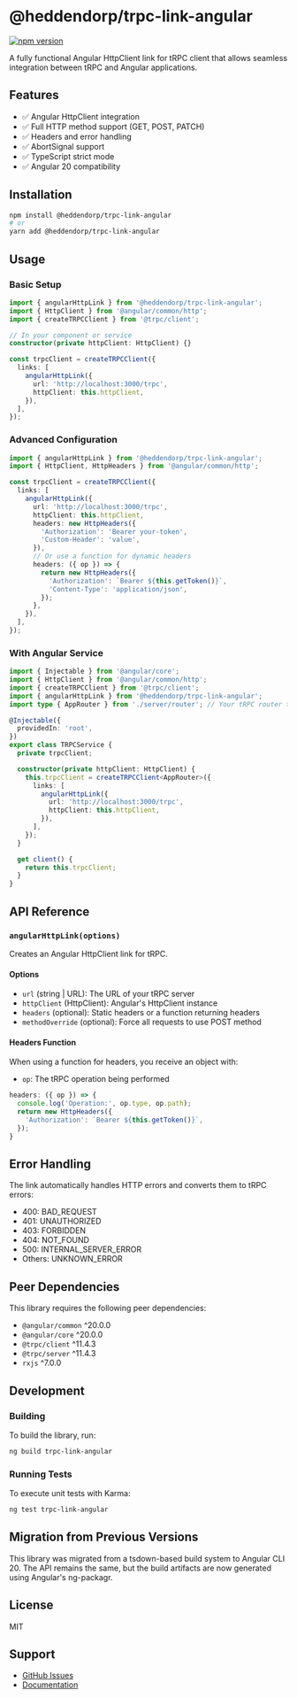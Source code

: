 # @heddendorp/trpc-link-angular

[![npm version](https://badge.fury.io/js/@heddendorp/trpc-link-angular.svg)](https://badge.fury.io/js/@heddendorp/trpc-link-angular)

A fully functional Angular HttpClient link for tRPC client that allows seamless integration between tRPC and Angular applications.

## Features

- ✅ Angular HttpClient integration
- ✅ Full HTTP method support (GET, POST, PATCH)
- ✅ Headers and error handling
- ✅ AbortSignal support
- ✅ TypeScript strict mode
- ✅ Angular 20 compatibility

## Installation

```bash
npm install @heddendorp/trpc-link-angular
# or
yarn add @heddendorp/trpc-link-angular
```

## Usage

### Basic Setup

```typescript
import { angularHttpLink } from '@heddendorp/trpc-link-angular';
import { HttpClient } from '@angular/common/http';
import { createTRPCClient } from '@trpc/client';

// In your component or service
constructor(private httpClient: HttpClient) {}

const trpcClient = createTRPCClient({
  links: [
    angularHttpLink({
      url: 'http://localhost:3000/trpc',
      httpClient: this.httpClient,
    }),
  ],
});
```

### Advanced Configuration

```typescript
import { angularHttpLink } from '@heddendorp/trpc-link-angular';
import { HttpClient, HttpHeaders } from '@angular/common/http';

const trpcClient = createTRPCClient({
  links: [
    angularHttpLink({
      url: 'http://localhost:3000/trpc',
      httpClient: this.httpClient,
      headers: new HttpHeaders({
        'Authorization': 'Bearer your-token',
        'Custom-Header': 'value',
      }),
      // Or use a function for dynamic headers
      headers: ({ op }) => {
        return new HttpHeaders({
          'Authorization': `Bearer ${this.getToken()}`,
          'Content-Type': 'application/json',
        });
      },
    }),
  ],
});
```

### With Angular Service

```typescript
import { Injectable } from '@angular/core';
import { HttpClient } from '@angular/common/http';
import { createTRPCClient } from '@trpc/client';
import { angularHttpLink } from '@heddendorp/trpc-link-angular';
import type { AppRouter } from './server/router'; // Your tRPC router type

@Injectable({
  providedIn: 'root',
})
export class TRPCService {
  private trpcClient;

  constructor(private httpClient: HttpClient) {
    this.trpcClient = createTRPCClient<AppRouter>({
      links: [
        angularHttpLink({
          url: 'http://localhost:3000/trpc',
          httpClient: this.httpClient,
        }),
      ],
    });
  }

  get client() {
    return this.trpcClient;
  }
}
```

## API Reference

### `angularHttpLink(options)`

Creates an Angular HttpClient link for tRPC.

#### Options

- `url` (string | URL): The URL of your tRPC server
- `httpClient` (HttpClient): Angular's HttpClient instance
- `headers` (optional): Static headers or a function returning headers
- `methodOverride` (optional): Force all requests to use POST method

#### Headers Function

When using a function for headers, you receive an object with:
- `op`: The tRPC operation being performed

```typescript
headers: ({ op }) => {
  console.log('Operation:', op.type, op.path);
  return new HttpHeaders({
    'Authorization': `Bearer ${this.getToken()}`,
  });
}
```

## Error Handling

The link automatically handles HTTP errors and converts them to tRPC errors:

- 400: BAD_REQUEST
- 401: UNAUTHORIZED
- 403: FORBIDDEN
- 404: NOT_FOUND
- 500: INTERNAL_SERVER_ERROR
- Others: UNKNOWN_ERROR

## Peer Dependencies

This library requires the following peer dependencies:

- `@angular/common` ^20.0.0
- `@angular/core` ^20.0.0
- `@trpc/client` ^11.4.3
- `@trpc/server` ^11.4.3
- `rxjs` ^7.0.0

## Development

### Building

To build the library, run:

```bash
ng build trpc-link-angular
```

### Running Tests

To execute unit tests with Karma:

```bash
ng test trpc-link-angular
```

## Migration from Previous Versions

This library was migrated from a tsdown-based build system to Angular CLI 20. The API remains the same, but the build artifacts are now generated using Angular's ng-packagr.

## License

MIT

## Support

- [GitHub Issues](https://github.com/heddendorp/trpc-angular/issues)
- [Documentation](https://github.com/heddendorp/trpc-angular#readme)
